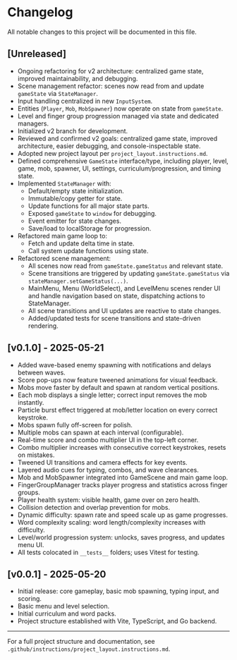 # Changelog

All notable changes to this project will be documented in this file.

## [Unreleased]

- Ongoing refactoring for v2 architecture: centralized game state, improved maintainability, and debugging.
- Scene management refactor: scenes now read from and update `gameState` via `StateManager`.
- Input handling centralized in new `InputSystem`.
- Entities (`Player`, `Mob`, `MobSpawner`) now operate on state from `gameState`.
- Level and finger group progression managed via state and dedicated managers.
- Initialized v2 branch for development.
- Reviewed and confirmed v2 goals: centralized game state, improved architecture, easier debugging, and console-inspectable state.
- Adopted new project layout per `project_layout.instructions.md`.
- Defined comprehensive `GameState` interface/type, including player, level, game, mob, spawner, UI, settings, curriculum/progression, and timing state.
- Implemented `StateManager` with:
  - Default/empty state initialization.
  - Immutable/copy getter for state.
  - Update functions for all major state parts.
  - Exposed `gameState` to `window` for debugging.
  - Event emitter for state changes.
  - Save/load to localStorage for progression.
- Refactored main game loop to:
  - Fetch and update delta time in state.
  - Call system update functions using state.
- Refactored scene management:
  - All scenes now read from `gameState.gameStatus` and relevant state.
  - Scene transitions are triggered by updating `gameState.gameStatus` via `stateManager.setGameStatus(...)`.
  - MainMenu, Menu (WorldSelect), and LevelMenu scenes render UI and handle navigation based on state, dispatching actions to StateManager.
  - All scene transitions and UI updates are reactive to state changes.
  - Added/updated tests for scene transitions and state-driven rendering.

## [v0.1.0] - 2025-05-21

- Added wave-based enemy spawning with notifications and delays between waves.
- Score pop-ups now feature tweened animations for visual feedback.
- Mobs move faster by default and spawn at random vertical positions.
- Each mob displays a single letter; correct input removes the mob instantly.
- Particle burst effect triggered at mob/letter location on every correct keystroke.
- Mobs spawn fully off-screen for polish.
- Multiple mobs can spawn at each interval (configurable).
- Real-time score and combo multiplier UI in the top-left corner.
- Combo multiplier increases with consecutive correct keystrokes, resets on mistakes.
- Tweened UI transitions and camera effects for key events.
- Layered audio cues for typing, combos, and wave clearances.
- Mob and MobSpawner integrated into GameScene and main game loop.
- FingerGroupManager tracks player progress and statistics across finger groups.
- Player health system: visible health, game over on zero health.
- Collision detection and overlap prevention for mobs.
- Dynamic difficulty: spawn rate and speed scale up as game progresses.
- Word complexity scaling: word length/complexity increases with difficulty.
- Level/world progression system: unlocks, saves progress, and updates menu UI.
- All tests colocated in `__tests__` folders; uses Vitest for testing.

## [v0.0.1] - 2025-05-20

- Initial release: core gameplay, basic mob spawning, typing input, and scoring.
- Basic menu and level selection.
- Initial curriculum and word packs.
- Project structure established with Vite, TypeScript, and Go backend.

---

For a full project structure and documentation, see `.github/instructions/project_layout.instructions.md`.

